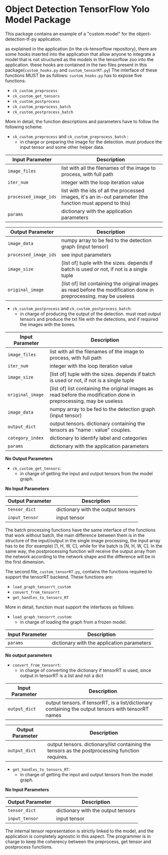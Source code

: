 # Object Detection TensorFlow Yolo Model Package

This package contains an example of a "custom model" for the object-detection-tf-py application.

as explained in the application (in the ck-tensorflow repository), there are some hooks inserted into the application that allow anyone to integrate a model that is not structured as the models in the tensorflow zoo into the application.
these hooks are contained in the two files present in this package(`custom_hooks.py` and `custom_tensorRT.py`)
The interface of these functions MUST be as follows:
`custom_hooks.py` has to expose five functions:

- `ck_custom_preprocess`
- `ck_custom_get_tensors`
- `ck_custom_postprocess`
- `ck_custom_preprocess_batch`
- `ck_custom_postprocess_batch`


More in detail, the function descriptions and parameters have to follow the following scheme.

- `ck_custom_preprocess` and `ck_custom_preprocess_batch` :
   - in charge or preparing the image for the detection. must produce the input tensor and some other helper data.

| Input Parameter | Description |
| ---- | ---- |
|`image_files`          | list with all the filenames of the image to process, with full path|
|`iter_num`             | integer with the loop iteration value|
|`processed_image_ids`  | list with the ids of all the processed images, it's an in-out parameter (the function must append to this)|
|`params`               | dictionary with the application parameters |

| Output Parameter | Description |
| ---- | ---- |
|`image_data`           | numpy array to be fed to the detection graph (input tensor)|
|`processed_image_ids`  | see input parameters|
|`image_size`           | [list of] tuple with the sizes. depends if batch is used or not, if not is a single tuple|
|`original_image`       | [list of] list containing the original images as read before the modification done in preprocessing. may be useless|

- `ck_custom_postprocess` and `ck_custom_postprocess_batch`:
   - in charge of producing the output of the detection. must read output tensors and produce the txt file with the detections, and if required the images with the boxes.
	
| Input Parameter | Description |
| ---- | ---- |
|`image_files`	     | list with all the filenames of the image to process, with full path |
|`iter_num`            | integer with the loop iteration value |
|`image_size`	     | [list of] tuple with the sizes. depends if batch is used or not, if not is a single tuple|
|`original_image`      | [list of] list containing the original images as read before the modification done in preprocessing. may be useless|
|`image_data`          | numpy array to be fed to the detection graph (input tensor)|
|`output_dict`         | output tensors. dictionary containing the tensors as "name : value" couples.|
|`category_index`      | dictionary to identify label and categories|
|`params`              | dictionary with the application parameters|

**No Output Parameters**
		

- `ck_custom_get_tensors`:
   - in charge of getting the input and output tensors from the model graph.

**No Input Parameters**

| Output Parameter | Description |
| ---- | ---- |
|`tensor_dict`          | dictionary with the output tensors|
|`input_tensor`         | input tensor|



The batch processing functions have the same interface of the functions that work without batch, the main difference between them is in the structure of the input/output in the single image processing, the input array has to be (for example) [1, H, W, C], while for the batch is [N, H, W, C].
In the same way, the postprocessing function will receive the output array from the network according to the network shape and the difference will be in the first dimension. 


The second file, `custom_tensorRT.py`, contains the functions required to support the tensorRT backend. These functions are:

- `load_graph_tensorrt_custom`
- `convert_from_tensorrt`     
- `get_handles_to_tensors_RT` 

More in detail, function must support the interfaces as follows:

- `load_graph_tensorrt_custom`:
    - in charge of loading the graph from a frozen model.
	
| Input Parameter | Description |
| ---- | ---- |
| `params`               | dictionary with the application parameters |

**No output parameters**

- `convert_from_tensorrt`:
    - in charge of converting the dictionary if tensorRT is used, since output in tensorRT is a list and not a dict
	
| Input Parameter | Description |
| ---- | ---- |
|`output_dict`          | output tensors. if tensorRT, is a list/dictionary containing the output tensors with tensorRT names|

| Output Parameter | Description |
| ---- | ---- |
|`output_dict`          | output tensors. dictionary/list containing the tensors as the postprocessing function requires.


- `get_handles_to_tensors_RT`:
    - in charge of getting the input and output tensors from the model graph.


**No Input Parameters**

| Output Parameter | Description |
| ---- | ---- |
|`tensor_dict`          | dictionary with the output tensors|
|`input_tensor`         | input tensor|



The internal tensor representation is strictly linked to the model, and the application is completely agnostic in this aspect. The programmer is in charge to keep the coherency between the preprocess, get tensor and postprocess functions.

